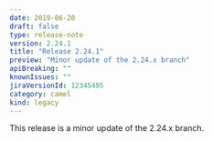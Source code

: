 ```yaml
---
date: 2019-06-20
draft: false 
type: release-note
version: 2.24.1
title: "Release 2.24.1"
preview: "Minor update of the 2.24.x branch"
apiBreaking: ""
knownIssues: ""
jiraVersionId: 12345495
category: camel
kind: legacy
---
```


This release is a minor update of the 2.24.x branch.
